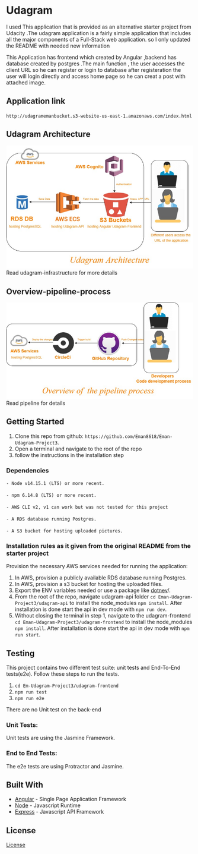 # Udagram

I used This application that is provided as an alternative starter project from Udacity .The udagram application is a fairly simple application that includes all the major components of a Full-Stack web application. so I only updated the README with needed new information 

This Application has frontend which created by Angular ,backend has database created by postgres .The main function , the user accesses the client URL so he can register or login to database after registeration the user will login directly and access home page so he can creat a post with attached image.
## Application link
`http://udagramemanbucket.s3-website-us-east-1.amazonaws.com/index.html`
## Udagram Architecture 
![image info](./Documentation/Udagram-Architecture.jpg)
Read udagram-infrastructure for more details
## Overview-pipeline-process
![image info](./Documentation/Overview-pipeline-process.jpg)
Read pipeline for details

## Getting Started

1. Clone this repo from github: `https://github.com/Eman8618/Eman-Udagram-Project3`.
2. Open a terminal and navigate to the root of the repo 
3. follow the instructions in the installation step


### Dependencies

```
- Node v14.15.1 (LTS) or more recent. 

- npm 6.14.8 (LTS) or more recent.

- AWS CLI v2, v1 can work but was not tested for this project

- A RDS database running Postgres.

- A S3 bucket for hosting uploaded pictures.

```

### Installation rules as it given from the original README from the starter project

Provision the necessary AWS services needed for running the application:

1. In AWS, provision a publicly available RDS database running Postgres. 
2. In AWS, provision a s3 bucket for hosting the uploaded files. 
3. Export the ENV variables needed or use a package like [dotnev](https://www.npmjs.com/package/dotenv)/.
4. From the root of the repo, navigate udagram-api folder `cd Eman-Udagram-Project3/udagram-api` to install the node_modules `npm install`. After installation is done start the api in dev mode with `npm run dev`.
5. Without closing the terminal in step 1, navigate to the udagram-frontend `cd Eman-Udagram-Project3/udagram-frontend` to install the node_modules `npm install`. After installation is done start the api in dev mode with `npm run start`.

## Testing

This project contains two different test suite: unit tests and End-To-End tests(e2e). Follow these steps to run the tests.

1. `cd Em-Udagram-Project3/udagram-frontend`
1. `npm run test`
1. `npm run e2e`

There are no Unit test on the back-end

### Unit Tests:

Unit tests are using the Jasmine Framework.

### End to End Tests:

The e2e tests are using Protractor and Jasmine.

## Built With

- [Angular](https://angular.io/) - Single Page Application Framework
- [Node](https://nodejs.org) - Javascript Runtime
- [Express](https://expressjs.com/) - Javascript API Framework

## License

[License](LICENSE.txt)
